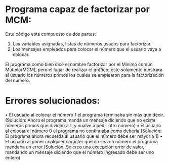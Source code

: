# Programa capaz de factorizar por MCM:

Este código esta compuesto de dos partes:
  1. Las variables asignadas, listas de números usados para factorizar.
  2. Los mensajes empleados para colocar el número que el usuario vaya a colocar.

El programa como bien dice el nombre factorizar por el Mínimo común Mútiplo(MCM), pero el lugar de realizar el gráfico,
este solamente mostrara al usuario los números primos los cuales se emplearon para la factorización del número.

# Errores solucionados:
  •	El usuario al colocar el número 1 el programa terminaba sin más que decir.(Solución: Ahora el programa manda un mensaje
    diciendo que no existe números primos que dividan a 1, y vualve a pedir otro número)
  •	El usuario al colocar el número 0 el programa no continuaba como debería.(Solución: El programa ahora recuerda al usuario 
    que el número debe ser mayor a 1)
  •	El usuario al poner cualquier carácter que no sea un número el programa mandaba un error.(Solución: Se creo una excepción
    error de valor, mandando un mensaje diciendo que el número ingresado debe ser uno entero)
